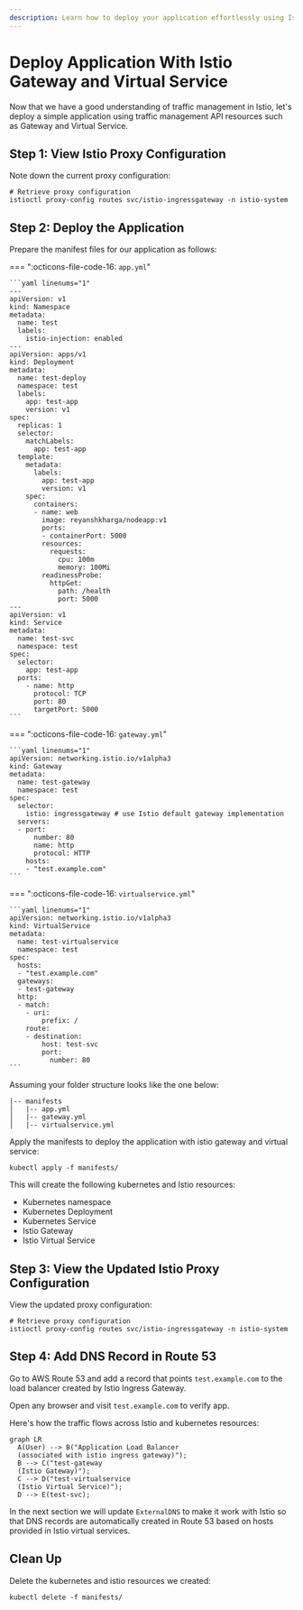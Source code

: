 ```yaml
---
description: Learn how to deploy your application effortlessly using Istio Gateway and Virtual Service. Explore simple steps for leveraging traffic management API resources to enhance your application deployment with Istio.
---
```


# Deploy Application With Istio Gateway and Virtual Service

Now that we have a good understanding of traffic management in Istio, let's deploy a simple application using traffic management API resources such as Gateway and Virtual Service.


## Step 1: View Istio Proxy Configuration

Note down the current proxy configuration:

```
# Retrieve proxy configuration
istioctl proxy-config routes svc/istio-ingressgateway -n istio-system
```


## Step 2: Deploy the Application

Prepare the manifest files for our application as follows:

=== ":octicons-file-code-16: `app.yml`"

    ```yaml linenums="1"
    ---         
    apiVersion: v1
    kind: Namespace
    metadata:
      name: test
      labels:
        istio-injection: enabled
    ---
    apiVersion: apps/v1
    kind: Deployment
    metadata:
      name: test-deploy
      namespace: test
      labels:
        app: test-app
        version: v1
    spec: 
      replicas: 1
      selector:
        matchLabels:
          app: test-app
      template:
        metadata:
          labels:
            app: test-app
            version: v1
        spec: 
          containers:
          - name: web
            image: reyanshkharga/nodeapp:v1
            ports:
            - containerPort: 5000
            resources:
              requests:
                cpu: 100m
                memory: 100Mi
            readinessProbe:
              httpGet:
                path: /health
                port: 5000
    ---
    apiVersion: v1
    kind: Service
    metadata:
      name: test-svc
      namespace: test
    spec:   
      selector:
        app: test-app
      ports:
        - name: http
          protocol: TCP
          port: 80
          targetPort: 5000
    ```

=== ":octicons-file-code-16: `gateway.yml`"

    ```yaml linenums="1"
    apiVersion: networking.istio.io/v1alpha3
    kind: Gateway
    metadata:
      name: test-gateway
      namespace: test
    spec: 
      selector:
        istio: ingressgateway # use Istio default gateway implementation
      servers:
      - port:
          number: 80
          name: http
          protocol: HTTP
        hosts:
        - "test.example.com"
    ```

=== ":octicons-file-code-16: `virtualservice.yml`"

    ```yaml linenums="1"
    apiVersion: networking.istio.io/v1alpha3
    kind: VirtualService
    metadata:
      name: test-virtualservice
      namespace: test
    spec: 
      hosts:
      - "test.example.com"
      gateways:
      - test-gateway
      http:
      - match: 
        - uri:   
            prefix: /
        route:
        - destination:
            host: test-svc
            port:
              number: 80
    ```

Assuming your folder structure looks like the one below:

```
|-- manifests
│   |-- app.yml
│   |-- gateway.yml
│   |-- virtualservice.yml
```

Apply the manifests to deploy the application with istio gateway and virtual service:

```
kubectl apply -f manifests/
```

This will create the following kubernetes and Istio resources:

- Kubernetes namespace
- Kubernetes Deployment
- Kubernetes Service
- Istio Gateway
- Istio Virtual Service


## Step 3: View the Updated Istio Proxy Configuration

View the updated proxy configuration:

```
# Retrieve proxy configuration
istioctl proxy-config routes svc/istio-ingressgateway -n istio-system
```


## Step 4: Add DNS Record in Route 53

Go to AWS Route 53 and add a record that points `test.example.com` to the load balancer created by Istio Ingress Gateway.

Open any browser and visit `test.example.com` to verify app.

Here's how the traffic flows across Istio and kubernetes resources:

``` mermaid
graph LR
  A(User) --> B("Application Load Balancer
  (associated with istio ingress gateway)");
  B --> C("test-gateway
  (Istio Gateway)");
  C --> D("test-virtualservice
  (Istio Virtual Service)");
  D --> E(test-svc);
```

In the next section we will update `ExternalDNS` to make it work with Istio so that DNS records are automatically created in Route 53 based on hosts provided in Istio virtual services.


## Clean Up

Delete the kubernetes and istio resources we created:

```
kubectl delete -f manifests/
```